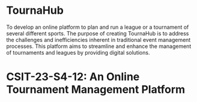 # TournaHub
To develop an online platform to plan and run a league or a tournament of several different sports.
The purpose of creating TournaHub is to address the challenges and inefficiencies inherent in traditional event management processes. 
This platform aims to streamline and enhance the management of tournaments and leagues by providing digital solutions.

# CSIT-23-S4-12: An Online Tournament Management Platform
